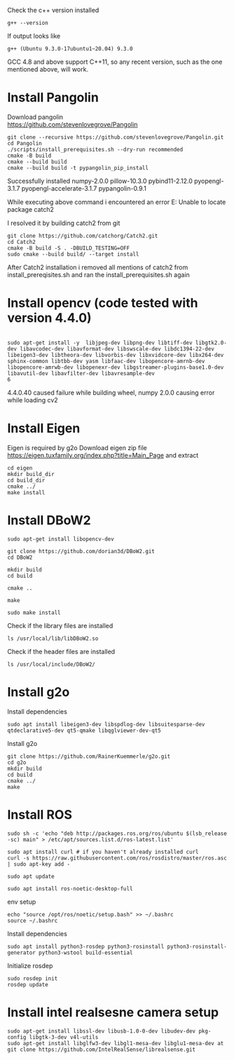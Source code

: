 Check the c++ version installed 
```
g++ --version
```
If output looks like 
```
g++ (Ubuntu 9.3.0-17ubuntu1~20.04) 9.3.0
```
GCC 4.8 and above support C++11, so any recent version, such as the one mentioned above, will work.  

# Install Pangolin
Download pangolin  
https://github.com/stevenlovegrove/Pangolin  

```
git clone --recursive https://github.com/stevenlovegrove/Pangolin.git
cd Pangolin
./scripts/install_prerequisites.sh --dry-run recommended
cmake -B build
cmake --build build
cmake --build build -t pypangolin_pip_install
```
Successfully installed numpy-2.0.0 pillow-10.3.0 pybind11-2.12.0 pyopengl-3.1.7 pyopengl-accelerate-3.1.7 pypangolin-0.9.1


While executing above command i encountered an error 
E: Unable to locate package catch2

I resolved it by building catch2 from git 
```
git clone https://github.com/catchorg/Catch2.git
cd Catch2
cmake -B build -S . -DBUILD_TESTING=OFF
sudo cmake --build build/ --target install
```
After Catch2 installation i removed all mentions of catch2 from install_prereqisites.sh and ran the install_prerequisites.sh again

# Install opencv (code tested with version 4.4.0)
```

sudo apt-get install -y  libjpeg-dev libpng-dev libtiff-dev libgtk2.0-dev libavcodec-dev libavformat-dev libswscale-dev libdc1394-22-dev libeigen3-dev libtheora-dev libvorbis-dev libxvidcore-dev libx264-dev sphinx-common libtbb-dev yasm libfaac-dev libopencore-amrnb-dev libopencore-amrwb-dev libopenexr-dev libgstreamer-plugins-base1.0-dev libavutil-dev libavfilter-dev libavresample-dev
6
```
4.4.0.40 caused failure while building wheel, numpy 2.0.0 causing error while loading cv2

# Install Eigen
Eigen is required by g2o
Download eigen zip file https://eigen.tuxfamily.org/index.php?title=Main_Page and extract
```
cd eigen
mkdir build_dir
cd build_dir
cmake ../
make install
```

# Install DBoW2

```
sudo apt-get install libopencv-dev

git clone https://github.com/dorian3d/DBoW2.git
cd DBoW2

mkdir build
cd build

cmake ..

make

sudo make install
```

Check if the library files are installed
```
ls /usr/local/lib/libDBoW2.so
```
Check if the header files are installed
```
ls /usr/local/include/DBoW2/
```

# Install g2o
Install dependencies
```
sudo apt install libeigen3-dev libspdlog-dev libsuitesparse-dev qtdeclarative5-dev qt5-qmake libqglviewer-dev-qt5
```

Install g2o
```
git clone https://github.com/RainerKuemmerle/g2o.git
cd g2o
mkdir build
cd build
cmake ../
make
```

# Install ROS

```
sudo sh -c 'echo "deb http://packages.ros.org/ros/ubuntu $(lsb_release -sc) main" > /etc/apt/sources.list.d/ros-latest.list'

sudo apt install curl # if you haven't already installed curl
curl -s https://raw.githubusercontent.com/ros/rosdistro/master/ros.asc | sudo apt-key add -

sudo apt update

sudo apt install ros-noetic-desktop-full
```
env setup

```
echo "source /opt/ros/noetic/setup.bash" >> ~/.bashrc
source ~/.bashrc
```
Install dependencies
```
sudo apt install python3-rosdep python3-rosinstall python3-rosinstall-generator python3-wstool build-essential
```
Initialize rosdep
```
sudo rosdep init
rosdep update
```

# Install intel realsesne camera setup

```
sudo apt-get install libssl-dev libusb-1.0-0-dev libudev-dev pkg-config libgtk-3-dev v4l-utils
sudo apt-get install libglfw3-dev libgl1-mesa-dev libglu1-mesa-dev at
git clone https://github.com/IntelRealSense/librealsense.git
```
